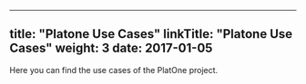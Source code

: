 
---
title: "Platone Use Cases"
linkTitle: "Platone Use Cases"
weight: 3
date: 2017-01-05
---

Here you can find the use cases of the PlatOne project.


